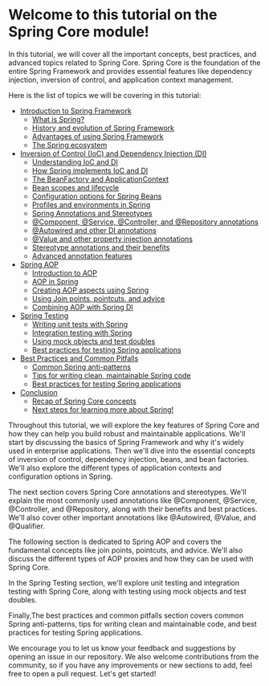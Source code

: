 # Welcome to this tutorial on the Spring Core module! 

In this tutorial, we will cover all the important concepts, best practices, and advanced topics related to Spring Core. 
Spring Core is the foundation of the entire Spring Framework and provides essential features like dependency injection, inversion of control, and application context management.

Here is the list of topics we will be covering in this tutorial:

* [Introduction to Spring Framework](#)
    - [What is Spring?](#)
    - [History and evolution of Spring Framework](#)
    - [Advantages of using Spring Framework](#)
    - [The Spring ecosystem](#)
* [Inversion of Control (IoC) and Dependency Injection (DI)](#)
    - [Understanding IoC and DI](#)
    - [How Spring implements IoC and DI](#)
    - [The BeanFactory and ApplicationContext](#)
    - [Bean scopes and lifecycle](#)
    - [Configuration options for Spring Beans](#)
    - [Profiles and environments in Spring](#)
    - [Spring Annotations and Stereotypes](#)
    - [@Component, @Service, @Controller, and @Repository annotations](#)
    - [@Autowired and other DI annotations](#)
    - [@Value and other property injection annotations](#)
    - [Stereotype annotations and their benefits](#)
    - [Advanced annotation features](#)
* [Spring AOP](#)
    - [Introduction to AOP](#)
    - [AOP in Spring](#)
    - [Creating AOP aspects using Spring](#)
    - [Using Join points, pointcuts, and advice](#)
    - [Combining AOP with Spring DI](#)
* [Spring Testing](#)
    - [Writing unit tests with Spring](#)
    - [Integration testing with Spring](#)
    - [Using mock objects and test doubles](#)
    - [Best practices for testing Spring applications](#)
* [Best Practices and Common Pitfalls](#)
    - [Common Spring anti-patterns](#)
    - [Tips for writing clean, maintainable Spring code](#)
    - [Best practices for testing Spring applications](#)
* [Conclusion](#)
    - [Recap of Spring Core concepts](#)
    - [Next steps for learning more about Spring!](#)

Throughout this tutorial, we will explore the key features of Spring Core and how they can help you build robust and maintainable applications.
We'll start by discussing the basics of Spring Framework and why it's widely used in enterprise applications. 
Then we'll dive into the essential concepts of inversion of control, dependency injection, beans, and bean factories. 
We'll also explore the different types of application contexts and configuration options in Spring.

The next section covers Spring Core annotations and stereotypes. We'll explain the most commonly used annotations like @Component, @Service, @Controller, and @Repository, along with their benefits and best practices. We'll also cover other important annotations like @Autowired, @Value, and @Qualifier.

The following section is dedicated to Spring AOP and covers the fundamental concepts like join points, pointcuts, and advice. We'll also discuss the different types of AOP proxies and how they can be used with Spring Core.

In the Spring Testing section, we'll explore unit testing and integration testing with Spring Core, along with testing using mock objects and test doubles.

Finally,The best practices and common pitfalls section covers common Spring anti-patterns, tips for writing clean and maintainable code, and best practices for testing Spring applications.

We encourage you to let us know your feedback and suggestions by opening an issue in our repository. We also welcome contributions from the community, so if you have any improvements or new sections to add, feel free to open a pull request. Let's get started!
